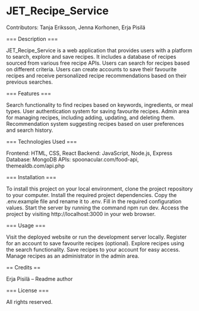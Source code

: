 # JET_Recipe_Service

Contributors: Tanja Eriksson, Jenna Korhonen, Erja Pisilä 


=== Description === 

JET_Recipe_Service is a web application that provides users with a platform to search, explore and save recipes. 
It includes a database of recipes sourced from various free recipe APIs. 
Users can search for recipes based on different criteria. 
Users can create accounts to save their favourite recipes and receive personalized recipe recommendations based on their previous searches.  


=== Features === 

Search functionality to find recipes based on keywords, ingredients, or meal types. 
User authentication system for saving favourite recipes. 
Admin area for managing recipes, including adding, updating, and deleting them. 
Recommendation system suggesting recipes based on user preferences and search history. 
 

=== Technologies Used === 

Frontend: HTML, CSS, React 
Backend: JavaScript, Node.js, Express 
Database: MongoDB 
APIs: spoonacular.com/food-api, themealdb.com/api.php 


=== Installation === 

To install this project on your local environment, clone the project repository to your computer.
Install the required project dependencies.
Copy the .env.example file and rename it to .env. Fill in the required configuration values.
Start the server by running the command npm run dev.
Access the project by visiting http://localhost:3000 in your web browser.


=== Usage ===  

Visit the deployed website or run the development server locally. 
Register for an account to save favourite recipes (optional). 
Explore recipes using the search functionality. 
Save recipes to your account for easy access. 
Manage recipes as an administrator in the admin area.  


== Credits ==  

Erja Pisilä – Readme author 

 
=== License ===  

All rights reserved. 
